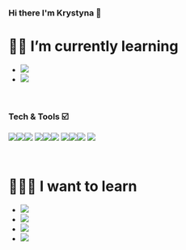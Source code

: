 ### Hi there I'm Krystyna 👋

# 👩‍💻 I’m currently learning
* <img src="https://img.shields.io/badge/-Nextjs-000000?style=flat&logo=nextjs&logoColor=FFFFFF">
* <img src="https://img.shields.io/badge/-React-00c8ff?style=flat&logo=react&logoColor=000000">

</br>

### Tech & Tools ☑️

<img src = "https://img.shields.io/badge/-HTML5-E34F26?style=flat&logo=html5&logoColor=white"><img src = "https://img.shields.io/badge/-CSS3-1572B6?style=flat&logo=css3&logoColor=white"><img src="https://img.shields.io/badge/-Bootstrap-563D7C?style=flat&logo=bootstrap&logoColor=white">
<img src="https://img.shields.io/badge/-JavaScript-eed718?style=flat&logo=javascript&logoColor=ffffff"><img src="https://img.shields.io/badge/-MySQL-F29111?style=flat&logo=mysql&logoColor=FFFFFF"><img src="https://img.shields.io/badge/-PHP-1572B6?style=flat&logo=php&logoColor=FFFFFF">
<img src="http://img.shields.io/badge/-Github-000000?style=flat&logo=github&logoColor=FFFFFF"><img src="http://img.shields.io/badge/-Angular-ff3300?style=flat&logo=angular&logoColor=FFFFFF"><img src="http://img.shields.io/badge/-VS%20Code-007ACC?style=flat&logo=visual%20studio%20code&logoColor=white">
<img src="http://img.shields.io/badge/-Vercel-black?style=flat&logo=vercel&logoColor=white">

</br>

# 👩‍💻🔆 I want to learn 

* <img src="https://img.shields.io/badge/-GraphQL-e535ab?style=flat&logo=graphql&logoColor=FFFFFF">
* <img src="https://img.shields.io/badge/-Typescript-007ACC?style=flat&logo=typescript&logoColor=FFFFFF">
* <img src="https://img.shields.io/badge/-Nodejs-2C6C0B?style=flat&logo=nodejs&logoColor=FFFFFF">
* <img src="https://img.shields.io/badge/-Python-3399ff?style=flat&logo=python&logoColor=ffff66">
